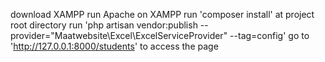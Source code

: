 download XAMPP
run Apache on XAMPP
run 'composer install' at project root directory
run 'php artisan vendor:publish --provider="Maatwebsite\Excel\ExcelServiceProvider" --tag=config'
go to 'http://127.0.0.1:8000/students' to access the page
